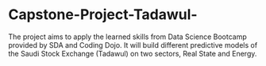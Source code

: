 # Capstone-Project-Tadawul-
The project aims to apply the learned skills from Data Science Bootcamp provided by SDA and Coding Dojo. It will build different predictive models of the Saudi Stock Exchange (Tadawul) on two sectors, Real State and Energy.
